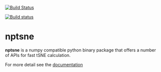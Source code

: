 [![Build Status](https://travis-ci.com/biovault/nptsne.svg?branch=master)](https://travis-ci.com/biovault/nptsne)

[![Build status](https://ci.appveyor.com/api/projects/status/w2paw56r8mju1k2h/branch/master?svg=true)](https://ci.appveyor.com/project/bldrvnlw/nptsne/branch/master)


# nptsne

**nptsne** is a numpy compatible python binary package that offers a number of APIs for fast tSNE calculation. 

For more detail see the [documentation](https://biovault.github.io/nptsne/)


